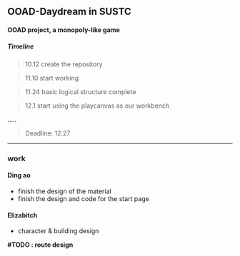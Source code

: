 ## OOAD-Daydream in SUSTC

#### OOAD project, a monopoly-like game 

##### Timeline

> 10.12 create the repository

> 11.10 start working

> 11.24 basic logical structure complete

> 12.1 start using the playcanvas as our workbench

.....

>  Deadline: 12.27 
---

### work
#### Ding ao
- finish the design of the material 
- finish the design and code for the start page

#### Elizabitch
- character & building design 

<b>#TODO : route design 


